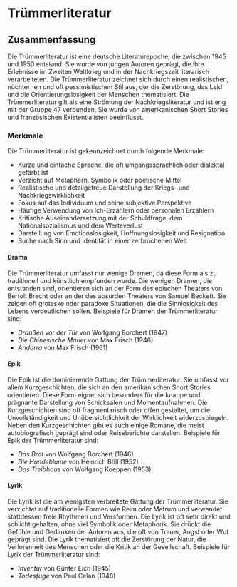 # Trümmerliteratur

## Zusammenfassung

Die Trümmerliteratur ist eine deutsche Literaturepoche, die zwischen 1945 und 1950 entstand. Sie wurde von jungen Autoren geprägt, die ihre Erlebnisse im Zweiten Weltkrieg und in der Nachkriegszeit literarisch verarbeiteten. Die Trümmerliteratur zeichnet sich durch einen realistischen, nüchternen und oft pessimistischen Stil aus, der die Zerstörung, das Leid und die Orientierungslosigkeit der Menschen thematisiert. Die Trümmerliteratur gilt als eine Strömung der Nachkriegsliteratur und ist eng mit der Gruppe 47 verbunden. Sie wurde von amerikanischen Short Stories und französischen Existentialisten beeinflusst.

### Merkmale 

Die Trümmerliteratur ist gekennzeichnet durch folgende Merkmale:

- Kurze und einfache Sprache, die oft umgangssprachlich oder dialektal gefärbt ist
- Verzicht auf Metaphern, Symbolik oder poetische Mittel
- Realistische und detailgetreue Darstellung der Kriegs- und Nachkriegswirklichkeit
- Fokus auf das Individuum und seine subjektive Perspektive
- Häufige Verwendung von Ich-Erzählern oder personalen Erzählern
- Kritische Auseinandersetzung mit der Schuldfrage, dem Nationalsozialismus und dem Werteverlust
- Darstellung von Emotionslosigkeit, Hoffnungslosigkeit und Resignation
- Suche nach Sinn und Identität in einer zerbrochenen Welt

#### Drama

Die Trümmerliteratur umfasst nur wenige Dramen, da diese Form als zu traditionell und künstlich empfunden wurde. Die wenigen Dramen, die entstanden sind, orientieren sich an der Form des epischen Theaters von Bertolt Brecht oder an der des absurden Theaters von Samuel Beckett. Sie zeigen oft groteske oder paradoxe Situationen, die die Sinnlosigkeit des Lebens verdeutlichen sollen. Beispiele für Dramen der Trümmerliteratur sind:

- *Draußen vor der Tür* von Wolfgang Borchert (1947)
- *Die Chinesische Mauer* von Max Frisch (1946)
- *Andorra* von Max Frisch (1961)

#### Epik

Die Epik ist die dominierende Gattung der Trümmerliteratur. Sie umfasst vor allem Kurzgeschichten, die sich an den amerikanischen Short Stories orientieren. Diese Form eignet sich besonders für die knappe und prägnante Darstellung von Schicksalen und Momentaufnahmen. Die Kurzgeschichten sind oft fragmentarisch oder offen gestaltet, um die Unvollständigkeit und Unübersichtlichkeit der Wirklichkeit widerzuspiegeln. Neben den Kurzgeschichten gibt es auch einige Romane, die meist autobiografisch geprägt sind oder Reiseberichte darstellen. Beispiele für Epik der Trümmerliteratur sind:

- *Das Brot* von Wolfgang Borchert (1946)
- *Die Hundeblume* von Heinrich Böll (1952)
- *Das Treibhaus* von Wolfgang Koeppen (1953)

#### Lyrik

Die Lyrik ist die am wenigsten verbreitete Gattung der Trümmerliteratur. Sie verzichtet auf traditionelle Formen wie Reim oder Metrum und verwendet stattdessen freie Rhythmen und Versformen. Die Lyrik ist oft sehr direkt und schlicht gehalten, ohne viel Symbolik oder Metaphorik. Sie drückt die Gefühle und Gedanken der Autoren aus, die oft von Trauer, Angst oder Wut geprägt sind. Die Lyrik thematisiert oft die Zerstörung der Natur, die Verlorenheit des Menschen oder die Kritik an der Gesellschaft. Beispiele für Lyrik der Trümmerliteratur sind:

- *Inventur* von Günter Eich (1945)
- *Todesfuge* von Paul Celan (1948)